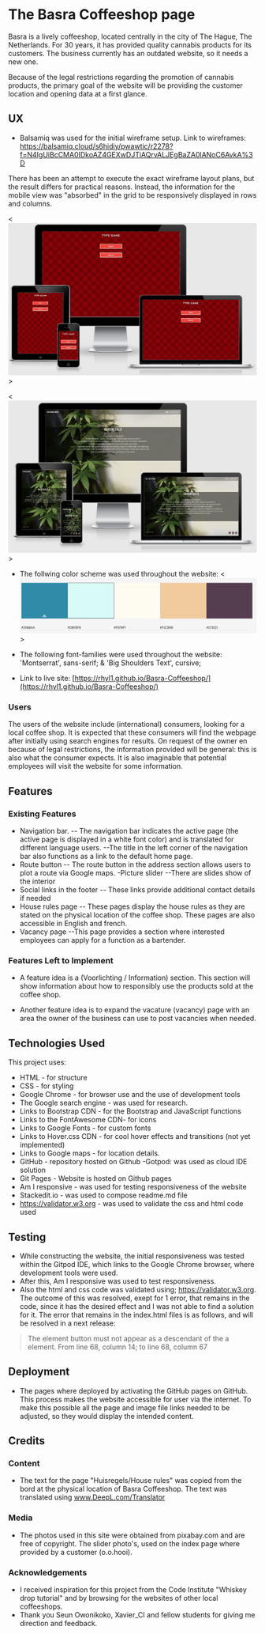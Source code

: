 # The Basra Coffeeshop page


Basra is a lively coffeeshop, located centrally in the city of The Hague, The Netherlands.
For 30 years, it has provided quality cannabis products for its customers.
The business currently has an outdated website, so it needs a new one.

Because of the legal restrictions regarding the promotion of cannabis products, the primary goal of the website will be providing the customer location and opening data at a first glance.

## UX
- Balsamiq was used for the initial wireframe setup.
Link to wireframes:
https://balsamiq.cloud/s6hidiy/pwawtic/r2278?f=N4IgUiBcCMA0IDkoAZ4GEXwDJTiAQrvALJEgBaZA0lANoC6AvkA%3D

There has been an attempt to execute the exact wireframe layout plans,
but the result differs for practical reasons.
Instead, the information for the mobile view was "absorbed" in the grid to be responsively displayed in rows and columns.

<![alt](https://github.com/Rhyl1/projectII_game/blob/9c5a1bbc6dc363d1dcddc3e267ae96170e7c2bfe/img/startscrn.png)>

<![alt](https://github.com/Rhyl1/Basra/blob/master/assets/img/responsive_houserules.png)>

- The follwing color scheme was used throughout the website:
<![alt](https://github.com/Rhyl1/Basra/blob/2ed53ecf0eb2659c70d589d5928bf5cae9d48a98/assets/img/colorschema.png)>

- The following font-families were used throughout the website: 'Montserrat', sans-serif; & 'Big Shoulders Text', cursive;

- Link to live site: [https://rhyl1.github.io/Basra-Coffeeshop/](https://rhyl1.github.io/Basra-Coffeeshop/)

### Users
The users of the website include (international) consumers, looking for a local coffee shop. It is expected that these consumers will find
the webpage after initially using search engines for results. On request of the owner en because of legal restrictions,
the information provided will be general: this is also what the consumer expects. It is also imaginable that potential employees will visit the website for some information.

## Features
### Existing Features
- Navigation bar.
-- The navigation bar indicates the active page (the active page is displayed in a white font color) and is translated for different language users.
--The title in the left corner of the navigation bar also functions as a link to the default home page.
- Route button
-- The route button in the address section allows users to plot a route via Google maps.
-Picture slider
--There are slides show of the interior
- Social links in the footer
-- These links provide additional contact details if needed
- House rules page
-- These pages display the house rules as they are stated on the physical location of the coffee shop. These pages are also accessible in English and french.
- Vacancy page
--This page provides a section where interested employees can apply for a function as a bartender.

### Features Left to Implement
- A feature idea is a (Voorlichting / Information) section. This section will show information
about how to responsibly use the products sold at the coffee shop.

- Another feature idea is to expand the vacature (vacancy) page with an area the owner of the business can use to post vacancies when needed.

## Technologies Used


This project uses:
- HTML - for structure
- CSS - for styling
- Google Chrome - for browser use and the use of development tools
- The Google search engine - was used for research.
- Links to Bootstrap CDN - for the Bootstrap and JavaScript functions
- Links to the FontAwesome CDN- for icons
- Links to Google Fonts - for custom fonts
- Links to Hover.css CDN - for cool hover effects and transitions (not yet implemented)
- Links to Google maps - for location details.
- GitHub - repository hosted on Github
-Gotpod: was used as cloud IDE solution
- Git Pages - Website is hosted on Github pages
- Am I responsive - was used for testing responsiveness of the website
- Stackedit.io - was used to compose readme.md file
- https://validator.w3.org - was used to validate the css and html code used

## Testing
- While constructing the website, the initial responsiveness was tested within the Gitpod IDE, which links to the Google Chrome browser, where development tools were used.
- After this, Am I responsive was used to test responsiveness.
- Also the html and css code was validated using; https://validator.w3.org.
The outcome of this was resolved, exept for 1 error, that remains in the code,
since it has the desired effect and I was not able to find a solution for it.
The error that remains in the index.html files is as follows, and will be resolved in a next release:
> The element button must not appear as a descendant of the a element. From line 68, column 14; to line 68, column 67

## Deployment
- The pages where deployed by activating the GitHub pages on GitHub. This process makes the website accessible for user via the internet. To make this possible all the page and image file links needed to be adjusted, so they would display the intended content.

## Credits

### Content
- The text for the page "Huisregels/House rules" was copied from the bord at the physical location of Basra Coffeeshop. The text was translated using www.DeepL.com/Translator
### Media
- The photos used in this site were obtained from pixabay.com and are free of copyright.
The slider photo's, used on the index page where
provided by a customer (o.o.hooi).

### Acknowledgements
- I received inspiration for this project from the Code Institute "Whiskey drop tutorial" and by browsing for the websites of other local coffeeshops.
- Thank you Seun Owonikoko, Xavier_CI and fellow students for giving me direction and feedback.

<!--stackedit_data:
eyJoaXN0b3J5IjpbMjgwOTI0NzczLC0xMjY5OTQzMjAzLC0xNT
ExMTQzNjM5LDczMDI2NjcxMSw3OTk5MDgzNDQsLTIwMDI5MzM1
MTIsMTI2MTM4NzQ2OCw5NjEyMjE3MDAsOTAwNjUwMzQ0LDExMj
M4MTc4ODAsMTgyOTQ1MTIyMSwtMTcyNzY5MTYxMiwtMTA4MTIz
NjkyOF19
-->
